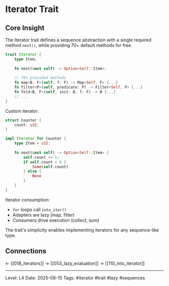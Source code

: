 # Iterator Trait

## Core Insight
The Iterator trait defines a sequence abstraction with a single required method `next()`, while providing 70+ default methods for free.

```rust
trait Iterator {
    type Item;
    
    fn next(&mut self) -> Option<Self::Item>;
    
    // 70+ provided methods
    fn map<B, F>(self, f: F) -> Map<Self, F> {...}
    fn filter<P>(self, predicate: P) -> Filter<Self, P> {...}
    fn fold<B, F>(self, init: B, f: F) -> B {...}
    // ...
}
```

Custom iterator:
```rust
struct Counter {
    count: u32,
}

impl Iterator for Counter {
    type Item = u32;
    
    fn next(&mut self) -> Option<Self::Item> {
        self.count += 1;
        if self.count < 6 {
            Some(self.count)
        } else {
            None
        }
    }
}
```

Iterator consumption:
- `for` loops call `into_iter()`
- Adapters are lazy (map, filter)
- Consumers drive execution (collect, sum)

The trait's simplicity enables implementing iterators for any sequence-like type.

## Connections
← [[018_iterators]]
→ [[053_lazy_evaluation]]
→ [[110_into_iterator]]

---
Level: L4
Date: 2025-08-15
Tags: #iterator #trait #lazy #sequences